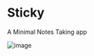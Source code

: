 # Sticky
A Minimal Notes Taking app

![image](https://github.com/aayushhehe/Sticky/assets/109099685/817d5624-8349-4fd0-ad6c-848d55b2a76d)
